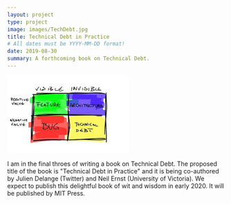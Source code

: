 ```yaml
---
layout: project
type: project
image: images/TechDebt.jpg
title: Technical Debt in Practice
# All dates must be YYYY-MM-DD format!
date: 2019-08-30
summary: A forthcoming book on Technical Debt.
---
```


<img class="ui medium floated rounded image" src="../images/TechDebt.jpg">

I am in the final throes of writing a book on Technical Debt.  The proposed title of the book is "Technical Debt in Practice" and it is being co-authored by Julien Delange (Twitter) and Neil Ernst (University of Victoria).  We expect to publish this delightful book of wit and wisdom in early 2020.  It will be published by MIT Press.

